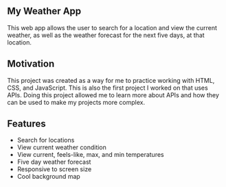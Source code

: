 ## My Weather App
This web app allows the user to search for a location and view the current weather, as well as the weather forecast for the next five days, at that location.
## Motivation
This project was created as a way for me to practice working with HTML, CSS, and JavaScript. This is also the first project I worked on that uses APIs. Doing this project allowed me to learn more about APIs and how they can be used to make my projects more complex.
## Features
- Search for locations
- View current weather condition
- View current, feels-like, max, and min temperatures
- Five day weather forecast
- Responsive to screen size
- Cool background map 
